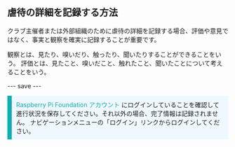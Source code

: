 ## 虐待の詳細を記録する方法

クラブ主催者または外部組織のために虐待の詳細を記録する場合、評価や意見ではなく、事実と観察を確実に記録することが重要です。

観察とは、見たり、嗅いだり、触ったり、聞いたりすることができることをいう。 評価とは、見たこと、嗅いだこと、触れたこと、聞いたことについて考えることをいう。

--- save ---

<p style="border-left: solid; border-width:10px; border-color: #0faeb0; background-color: aliceblue; padding: 10px;">
<span style="color: #0faeb0">Raspberry Pi Foundation アカウント</span> にログインしていることを確認して進行状況を保存してください。それ以外の場合、完了情報は記録されません。 ナビゲーションメニューの「ログイン」リンクからログインしてください。
</p>
